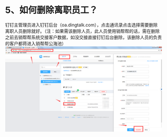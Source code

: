# 5、如何删除离职员工？

钉钉主管理员进入钉钉后台（oa.dingtalk.com），点击通讯录点击选择需要删除离职人员删除就好。（注：如果需该删除人员，此人员使用销帮帮的话，需在删除之前去销帮帮系统交接客户数据，如没交接直接钉钉后台删除，该删除人员的负责的客户都蒋进入销帮帮公海池）![](/assets/ktydr5.1.png)

